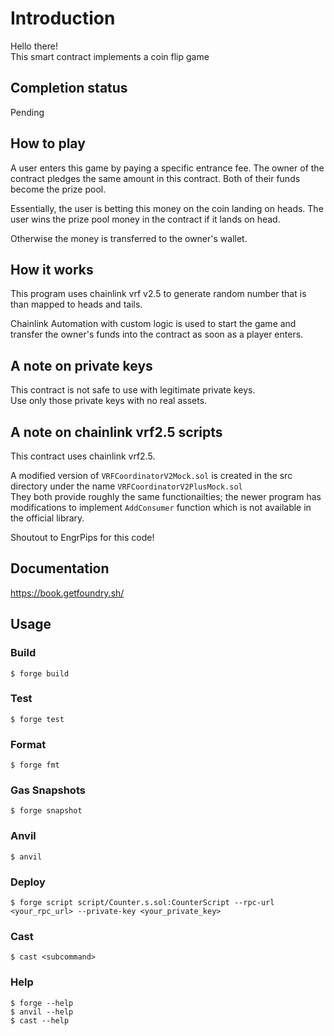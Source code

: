 # Introduction
Hello there!\
This smart contract implements a coin flip game

## Completion status
Pending

## How to play
A user enters this game by paying a specific entrance fee. The owner of the contract pledges the same amount in this contract. Both of their funds become the prize pool.

Essentially, the user is betting this money on the coin landing on heads. The user wins the prize pool money in the contract if it lands on head.

Otherwise the money is transferred to the owner's wallet.

## How it works
This program uses chainlink vrf v2.5 to generate random number that is than mapped to heads and tails.

Chainlink Automation with custom logic is used to start the game and transfer the owner's funds into the contract as soon as a player enters.

## A note on private keys
This contract is not safe to use with legitimate private keys.\
Use only those private keys with no real assets.

## A note on chainlink vrf2.5 scripts
This contract uses chainlink vrf2.5.

A modified version of `VRFCoordinatorV2Mock.sol` is created in the src directory under the name `VRFCoordinatorV2PlusMock.sol`\
They both provide roughly the same functionailties; the newer program has modifications to implement `AddConsumer` function which is not available in the official library.

Shoutout to EngrPips for this code!

## Documentation

https://book.getfoundry.sh/

## Usage

### Build

```shell
$ forge build
```

### Test

```shell
$ forge test
```

### Format

```shell
$ forge fmt
```

### Gas Snapshots

```shell
$ forge snapshot
```

### Anvil

```shell
$ anvil
```

### Deploy

```shell
$ forge script script/Counter.s.sol:CounterScript --rpc-url <your_rpc_url> --private-key <your_private_key>
```

### Cast

```shell
$ cast <subcommand>
```

### Help

```shell
$ forge --help
$ anvil --help
$ cast --help
```
